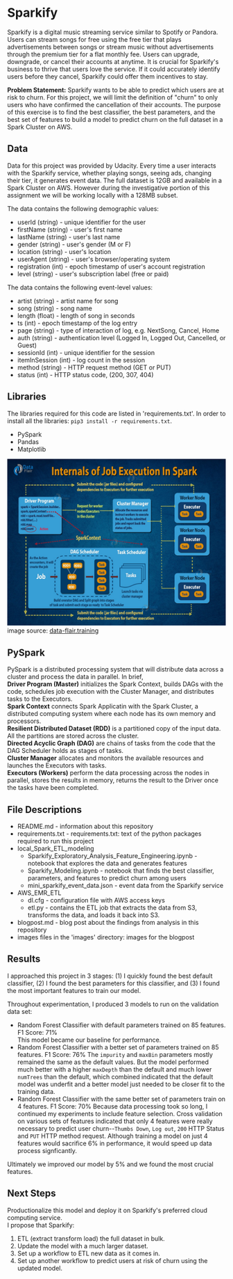 # Sparkify  
Sparkify is a digital music streaming service similar to Spotify or Pandora. Users can stream songs for free using the free tier that plays advertisements between songs or stream music without advertisements through the premium tier for a flat monthly fee. Users can upgrade, downgrade, or cancel their accounts at anytime. It is crucial for Sparkify's business to thrive that users love the service. If it could accurately identify users before they cancel, Sparkify could offer them incentives to stay.   
  
**Problem Statement:** Sparkify wants to be able to predict which users are at risk to churn. For this project, we will limit the definition of "churn" to only users who have confirmed the cancellation of their accounts.  The purpose of this exercise is to find the best classifier, the best parameters, and the best set of features to build a model to predict churn on the full dataset in a Spark Cluster on AWS. 
  
   
## Data  
Data for this project was provided by Udacity.  Every time a user interacts with the Sparkify service, whether playing songs, seeing ads, changing their tier, it generates event data. The full dataset is 12GB and available in a Spark Cluster on AWS. However during the investigative portion of this assignment we will be working locally with a 128MB subset.  
  
The data contains the following demographic values:  
- userId (string) - unique identifier for the user  
- firstName (string) - user's first name  
- lastName (string) - user's last name  
- gender (string) - user's gender (M or F)  
- location (string) - user's location  
- userAgent (string) - user's browser/operating system  
- registration (int) - epoch timestamp of user's account registration  
- level (string) - user's subscription label (free or paid)  
  
The data contains the following event-level values:  
- artist (string) - artist name for song  
- song (string) - song name  
- length (float) - length of song in seconds  
- ts (int) - epoch timestamp of the log entry  
- page (string) - type of interaction of log, e.g. NextSong, Cancel, Home  
- auth (string) - authentication level (Logged In, Logged Out, Cancelled, or Guest)  
- sessionId (int) - unique identifier for the session  
- itemInSession (int) - log count in the session  
- method (string) - HTTP request method (GET or PUT)  
- status (int) - HTTP status code, (200, 307, 404)   
  
  
## Libraries  
The libraries required for this code are listed in 'requirements.txt'. In order to install all the libraries: `pip3 install -r requirements.txt`.  
- PySpark  
- Pandas  
- Matplotlib  

![PySpark Framework](https://github.com/janniec/PySparkify/blob/main/images/internals-of-job-execution-in-apache-spark.jpg)  
image source: [data-flair.training](https://data-flair.training/blogs/dag-in-apache-spark/)   
  
## PySpark
  
PySpark is a distributed processing system that will distribute data across a cluster and process the data in parallel. In brief,  
**Driver Program (Master)** initializes the Spark Context, builds DAGs with the code, schedules job execution with the Cluster Manager, and distributes tasks to the Executors.  
**Spark Context** connects Spark Applicatin with the Spark Cluster, a distributed computing system where each node has its own memory and processors.  
**Resilient Distributed Dataset (RDD)** is a partitioned copy of the input data. All the partitions are stored across the cluster.   
**Directed Acyclic Graph (DAG)** are chains of tasks from the code that the DAG Scheduler holds as stages of tasks.  
**Cluster Manager** allocates and monitors the available resources and launches the Executors with tasks.  
**Executors (Workers)** perform the data processing across the nodes in parallel, stores the results in memory, returns the result to the Driver once the tasks have been completed.   
  
  
## File Descriptions  
- README.md - information about this repository  
- requirements.txt - requirements.txt: text of the python packages required to run this project  
- local_Spark_ETL_modeling
    - Sparkify_Exploratory_Analysis_Feature_Engineering.ipynb - notebook that explores the data and generates features     
    - Sparkify_Modeling.ipynb - notebook that finds the best classifier, parameters, and features to predict churn among users  
    - mini_sparkify_event_data.json - event data from the Sparkify service   
- AWS_EMR_ETL
    - dl.cfg - configuration file with AWS access keys
    - etl.py - contains the ETL job that extracts the data from S3, transforms the data, and loads it back into S3.
- blogpost.md - blog post about the findings from analysis in this repository  
- images files in the 'images' directory: images for the blogpost
  
  
## Results  
I approached this project in 3 stages: (1) I quickly found the best default classifier, (2) I found the best parameters for this classifier, and (3) I found the most important features to train our model. 
  
Throughout experimentation, I produced 3 models to run on the validation data set:  
- Random Forest Classifier with default parameters trained on 85 features. F1 Score: 71%  
This model became our baseline for performance. 
- Random Forest Classifier with a better set of parameters trained on 85 features. F1 Score: 76%
The `impurity` and `maxBin` parameters mostly remained the same as the default values. But the model performed much better with  a higher `maxDepth`  than the default and much lower `numTrees` than the default, which combined indicated that the default model was underfit and a better model just needed to be closer fit to the training data.
- Random Forest Classifier with the same better set of parameters train on 4 features. F1 Score: 70% 
Because data processing took so long, I continued my experiments to include feature selection. Cross validation on various sets of features indicated that only 4 features were really necessary to predict user churn--`Thumbs Down`, `Log out`, `200` HTTP Status and `PUT` HTTP method request. Although training a model on just 4 features would sacrifice 6% in performance, it would speed up data process signficantly. 
  
Ultimately we improved our model by 5% and we found the most crucial features.
  
  
## Next Steps  
Productionalize this model and deploy it on Sparkify's preferred cloud computing service.  
I propose that Sparkify:    
  
1. ETL (extract transform load) the full dataset in bulk.  
2. Update the model with a much larger dataset. 
3. Set up a workflow to ETL new data as it comes in.  
4. Set up another workflow to predict users at risk of churn using the updated model.  